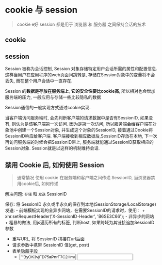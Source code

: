 # cookie 与 session

> cookie e好 session 都是用于 浏览器 和 服务器 之间保持会话的技术

## cookie

## session

Session 被称为会话控制, Session 对象存储特定用户会话所需的属性和配置信息. 这样当用户在应用程序的web页面间跳转是, 存储在Session对象中的变量将不会丢失, 而在整个用户会话中一直存在.

Session 的**数据是存放在服务端上**, **它的安全性要比cookie高**, 所以相对也会增加服务端的压力, 一般应用与存储一些比较隐私的数据

Session通信的一般实现方式通过cookie实现. 

当客户端访问服务端时, 会先判断客户端的请求数据中是否有SessionID, 如果没有, 则认为是该客户端第一次访问. 因为是第一次访问, 所以服务端会给客户端在对象池中创建一个Session对象, 并生成这个对象的SessionID, 接着通过Cookie将SessionID响应给客户端. 客户端接收到相应数据后,SessionID存放在本地, 下一次再访问服务端的时候会把SessionID带上, 服务端就能通过SessionID获取相应的Session对象. Session就是以这样的机制维持会话.

## 禁用 Cookie 后, 如何使用 Session

> 通常情况 使用 cookie 在服务端和客户端之间传递 SessionID, 当浏览器禁用cookie后, 如何传递

解决问题: `存储` 和 `发送` SessionID

保存: 将 SessionID 永久或半永久的保存到本地(SessionStorage/LocalStorage)
发送: 
    - 前端模板实现的全异步网站，在需要SessionID的请求时，使用：
        + xhr.setRequestHeader('X-SessionID-Header', 'B6SE3C66');
    - 非异步的网站
        + 粗暴的做法, 用js遍历所有的标签, 判断host, 如果跨域为其链接追加SessionID参数


+ 重写URL, 将 SessionID 拼接在url后面
+ 请求参数中携带 SessionID 值(get, post)
+ 表单隐藏字段
    - <form name=”"testform”" action=”"/xxx”"> <input type=”"hidden”" name=”"jsessionid”" value=”"ByOK3vjFD75aPnrF7C2HmdnV6QZcEbzWoWiBYEnLerjQ99zWpBng!-145788764″”> <input type=”"text”"> </form>

